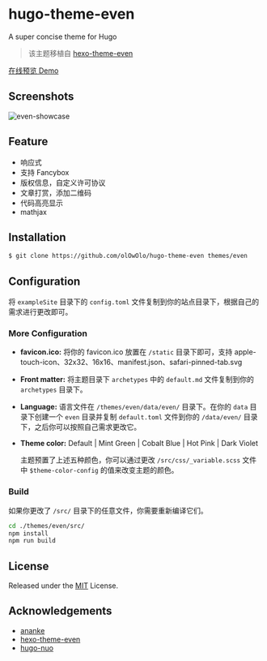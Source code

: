 # hugo-theme-even

A super concise theme for Hugo

> 该主题移植自 [hexo-theme-even](https://github.com/ahonn/hexo-theme-even)

[在线预览 Demo](https://blog.olowolo.com/example-site/)

## Screenshots

![even-showcase](https://raw.githubusercontent.com/olOwOlo/hugo-theme-even/master/images/showcase.png)

## Feature

- 响应式
- 支持 Fancybox
- 版权信息，自定义许可协议
- 文章打赏，添加二维码
- 代码高亮显示
- mathjax

## Installation

```bash
$ git clone https://github.com/olOwOlo/hugo-theme-even themes/even
```

## Configuration

将 `exampleSite` 目录下的 `config.toml` 文件复制到你的站点目录下，根据自己的需求进行更改即可。

### More Configuration

- **favicon.ico:** 将你的 favicon.ico 放置在 `/static` 目录下即可，支持 apple-touch-icon、32x32、16x16、manifest.json、safari-pinned-tab.svg

- **Front matter:** 将主题目录下 `archetypes` 中的 `default.md` 文件复制到你的 `archetypes` 目录下。

- **Language:** 语言文件在 `/themes/even/data/even/` 目录下。在你的 `data` 目录下创建一个 `even` 目录并复制 `default.toml` 文件到你的 `/data/even/` 目录下，之后你可以按照自己需求更改它。

- **Theme color:** Default | Mint Green | Cobalt Blue | Hot Pink | Dark Violet 

    主题预置了上述五种颜色，你可以通过更改 `/src/css/_variable.scss` 文件中 `$theme-color-config` 的值来改变主题的颜色。
    
### Build

如果你更改了 `/src/` 目录下的任意文件，你需要重新编译它们。 
```bash
cd ./themes/even/src/
npm install
npm run build
```

## License

Released under the [MIT](https://github.com/olOwOlo/hugo-theme-even/blob/master/LICENSE.md) License.

## Acknowledgements

- [ananke](https://github.com/budparr/gohugo-theme-ananke)
- [hexo-theme-even](https://github.com/ahonn/hexo-theme-even)
- [hugo-nuo](https://github.com/laozhu/hugo-nuo)
